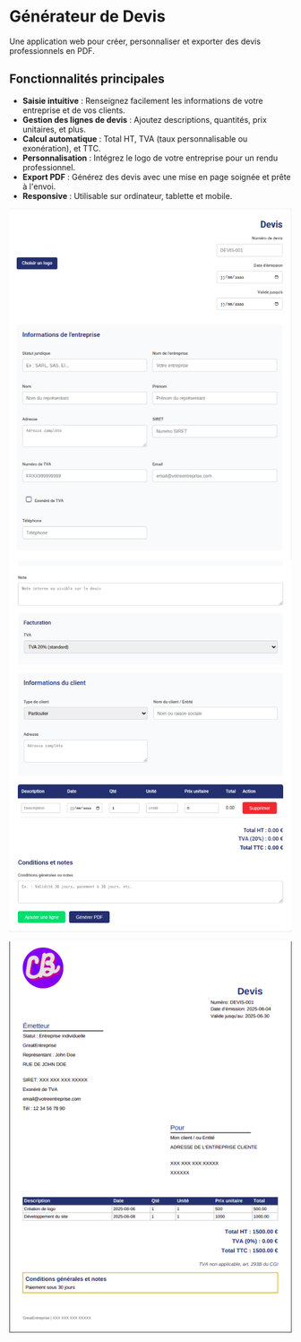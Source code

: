 # Générateur de Devis

Une application web pour créer, personnaliser et exporter des devis professionnels en PDF.


## Fonctionnalités principales
- **Saisie intuitive** : Renseignez facilement les informations de votre entreprise et de vos clients.
- **Gestion des lignes de devis** : Ajoutez descriptions, quantités, prix unitaires, et plus.
- **Calcul automatique** : Total HT, TVA (taux personnalisable ou exonération), et TTC.
- **Personnalisation** : Intégrez le logo de votre entreprise pour un rendu professionnel.
- **Export PDF** : Générez des devis avec une mise en page soignée et prête à l'envoi.
- **Responsive** : Utilisable sur ordinateur, tablette et mobile.

![Screenshot de l'interface pt.1](assets/interface-1.png) 
![Screenshot de l'interface pt.2](assets/interface-2.png)



![Exemple de devis généré](assets/exemple-devis.png)

